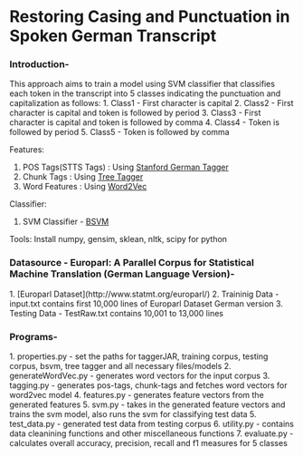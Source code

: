 # Restoring Casing and Punctuation in Spoken German Transcript

<h3>Introduction-</h3>
This approach aims to train a model using SVM classifier that classifies each token in the transcript into 5 classes
indicating the punctuation and capitalization as follows:
1. Class1 - First character is capital
2. Class2 - First character is capital and token is followed by period
3. Class3 - First character is capital and token is followed by comma
4. Class4 - Token is followed by period
5. Class5 - Token is followed by comma

Features:  
1. POS Tags(STTS Tags) : Using [Stanford German Tagger](http://nlp.stanford.edu/software/tagger.shtml)
2. Chunk Tags : Using [Tree Tagger](http://www.cis.uni-muenchen.de/~schmid/tools/TreeTagger/)
3. Word Features : Using [Word2Vec](https://radimrehurek.com/gensim/models/word2vec.html)

Classifier:
1. SVM Classifier - [BSVM](https://www.csie.ntu.edu.tw/~cjlin/bsvm/)

Tools: Install numpy, gensim, sklean, nltk, scipy for python
    
<h3>Datasource - Europarl: A Parallel Corpus for Statistical Machine Translation (German Language Version)-</h3>
1. [Europarl Dataset](http://www.statmt.org/europarl/)
2. Traininig Data - input.txt contains first 10,000 lines of Europarl Dataset German version
3. Testing Data - TestRaw.txt contains 10,001 to 13,000 lines 	
	 
<h3>Programs-</h3>
1. properties.py - set the paths for taggerJAR, training corpus, testing corpus, bsvm, tree tagger and all necessary files/models
2. generateWordVec.py - generates word vectors for the input corpus
3. tagging.py - generates pos-tags, chunk-tags and fetches word vectors for word2vec model 
4. features.py - generates feature vectors from the generated features
5. svm.py - takes in the generated feature vectors and trains the svm model, also runs the svm for classifying test data
5. test_data.py - generated test data from testing corpus
6. utility.py - contains data cleanining functions and other miscellaneous functions
7. evaluate.py - calculates overall accuracy, precision, recall and f1 measures for 5 classes
	